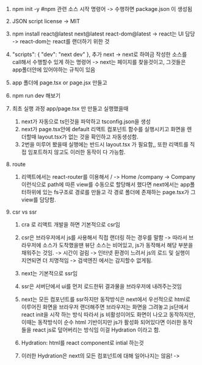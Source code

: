 

1. npm init -y #npm 관련 소스 시작 명령어
    -> 수행하면 package.json 이 생성됨


2. JSON script license -> MIT

3. npm install react@latest next@latest react-dom@latest
    -> react는 UI 담당
    -> react-dom는 react를 랜더하기 위한 것

4.   "scripts": {
        "dev": "next dev"
    }, 추가 next 
    -> next로 하여금 작성한 소스를 call해서 수행할수 있게 하는 명령어
    -> next는 페이지를 찾을것이고, 그것들은 app폴더안에 있어야하는 규칙이 있음


5. app 폴더에 page.tsx or page.jsx 만들고

6. npm run dev 해보기

7. 최초 실행 과정
    app/page.tsx 만 만들고 실행했을때 
    1. next가 자동으로 ts인것을 파악하고 tsconfig.json을 생성
    2. next가 page.tsx안에 default 리액트 컴포넌트 함수를 실행시키고 화면을 렌더할때 layout.tsx가 없는 것을 확인하고 자동생성함.
    3. 2번을 미루어 봤을때 실행에는 반드시 layout.tsx 가 필요함,, 또한 리액트를 직접 임포트하지 않고도 이러한 동작이 다 가능함.


8. route
    1. 리액트에서는 react-router를 이용해서 
        / -> Home
        /company -> Company
        이런식으로 path에 따른 view를 수동으로 할당해서 했다면
        next에서는 app폴터하위에 있는 fs구조로 경로를 만들고 각 경로 폴더에 존재하는 page.tsx가 그 view를 담당함.


9. csr vs ssr
    1. cra 로 리액트 개발을 하면 기본적으로 csr임
    2. csr은 브라우저에서 js를 사용해서 직접 랜더링 하는 경우를 말함
        -> 따라서 브라우저에 소스가 도착했을땐 뷰단 소스는 비어있고, js가 동작해서 해당 부분을 채워주는 것임. -> 시간이 걸림
        -> 인터넷 환경이 느려서 js의 로드 및 실행이 지연되면 더 치명적임
        -> 검색엔진 에서는 감지할수 없게됨.

    3. next는 기본적으로 ssr임
    4. ssr은 서버단에서 ui를 먼저 로드한뒤 결과물을 브라우저에 내려주는것임

    5. next는 모든 컴포넌트를 ssr하지만 동작방식은 
        next에서 우선적으로 html로 이루어진 화면을 브라우저 랜더해주면 브라우저는 화면을 그려놓고 js단에서 react init을 시작 하는 방식
        따라서 js 비활성이어도 화면이 나오고 동작하지만, 이때는 동작방식이 순수 html 기반이지만 js가 활성화 되어있다면 이러한 동작들을 react js로 덮어버리는 방식임 이걸 Hydration 이라고 함.

    6. Hydration: html를 react component로 intial 하는것

    7. 이러한 Hydration은 next의 모든 컴포넌트에 대해 일어나지는 않음!
        -> 